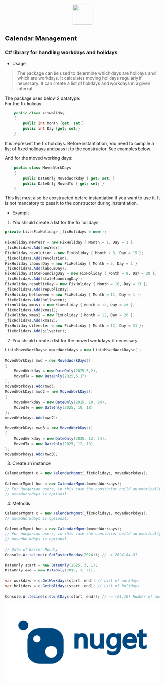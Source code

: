 <p align="center">
  <img src=https://devnullsec.hu/logo_small.svg height="64" width="64">
</p>

## Calendar Management
### C# library for handling workdays and holidays


- Usage
> The package can be used to determine which days are holidays and which are workdays. It calculates moving holidays regularly if necessary. It can create a list of holidays and workdays in a given interval.

The package uses below 2 datatype:<br>
For the fix holiday:<br>
```csharp
    public class FixHoliday
    {
        public int Month {get; set;}
        public int Day {get; set;}
    }
```
It is represent the fix holidays. Before instantiation, you need to compile a list of fixed holidays and pass it to the constructor. See examples below.

And for the moved working days:<br>
```csharp
    public class MovedWorkDays
    {
        public DateOnly MovedWorkday { get; set; }
        public DateOnly MovedTo { get; set; }
    }
```
This list must also be constructed before instantiation if you want to use it. It is not mandatory to pass it to the constructor during instantiation.

- Example

1. You should create a list for the fix holidays

```csharp
private List<FixHoliday> _fixHolidays = new();

FixHoliday newYear = new FixHoliday { Month = 1, Day = 1 };
_fixHolidays.Add(newYear);
FixHoliday revolution = new FixHoliday { Month = 3, Day = 15 };
_fixHolidays.Add(revolution);
FixHoliday labourDay = new FixHoliday { Month = 5, Day = 1 };
_fixHolidays.Add(labourDay);
FixHoliday stateFoundingDay = new FixHoliday { Month = 8, Day = 20 };
_fixHolidays.Add(stateFoundingDay);
FixHoliday republicDay = new FixHoliday { Month = 10, Day = 23 };
_fixHolidays.Add(republicDay);
FixHoliday helloween = new FixHoliday { Month = 11, Day = 1 };
_fixHolidays.Add(helloween);
FixHoliday xmas1 = new FixHoliday { Month = 12, Day = 25 };
_fixHolidays.Add(xmas1);
FixHoliday xmas2 = new FixHoliday { Month = 12, Day = 26 };
_fixHolidays.Add(xmas2);
FixHoliday silvester = new FixHoliday { Month = 12, Day = 31 };
_fixHolidays.Add(silvester);
```

2. You should create a list for the moved workdays, if necessary.
```csharp
List<MovedWorkDays> movedWorkdays = new List<MovedWorkDays>();
            
MovedWorkDays mwd = new MovedWorkDays()
{ 
    MovedWorkday = new DateOnly(2025,5,2),
    MovedTo = new DateOnly(2025,5,17)
};
movedWorkdays.Add(mwd);
MovedWorkDays mwd2 = new MovedWorkDays()
{
    MovedWorkday = new DateOnly(2025, 10, 24),
    MovedTo = new DateOnly(2025, 10, 18)
};
movedWorkdays.Add(mwd2);

MovedWorkDays mwd3 = new MovedWorkDays()
{
    MovedWorkday = new DateOnly(2025, 12, 24),
    MovedTo = new DateOnly(2025, 12, 13)
};
movedWorkdays.Add(mwd3);

```

3. Create an instance
```csharp
CalendarMgmnt c = new CalendarMgmnt(_fixHolidays, movedWorkdays);

CalendarMgmnt hun = new CalendarMgmnt(movedWorkdays);
// For Hungarian users, in this case the constuctor build automatically the list of fix holidays.
// movedWorkdays is optional.
```

4. Methods
```csharp
CalendarMgmnt c = new CalendarMgmnt(_fixHolidays, movedWorkdays);
// movedWorkdays is optional.

CalendarMgmnt hun = new CalendarMgmnt(movedWorkdays);
// For Hungarian users, in this case the constuctor build automatically the list of fix holidays.
// movedWorkdays is optional.

// Date of Easter Monday
Console.WriteLine(c.GetEasterMonday(2024)); // -> 2024.04.01

DateOnly start = new DateOnly(2025, 3, 1);
DateOnly end = new DateOnly(2025, 3, 31);

var workdays = c.GetWorkdays(start, end); // List of workdays
var holidays = c.GetHolidays(start, end); // List of holidays

Console.WriteLine(c.CountDays(start, end)); // -> (21,10) Number of workdays and holidays

```

<p align="center">
  <a href="https://www.nuget.org/packages/CalendarManagement" target="_blank" >
    <img src="./nuget_logo.png" alt="NuGet Page">
  </a>
</p>
